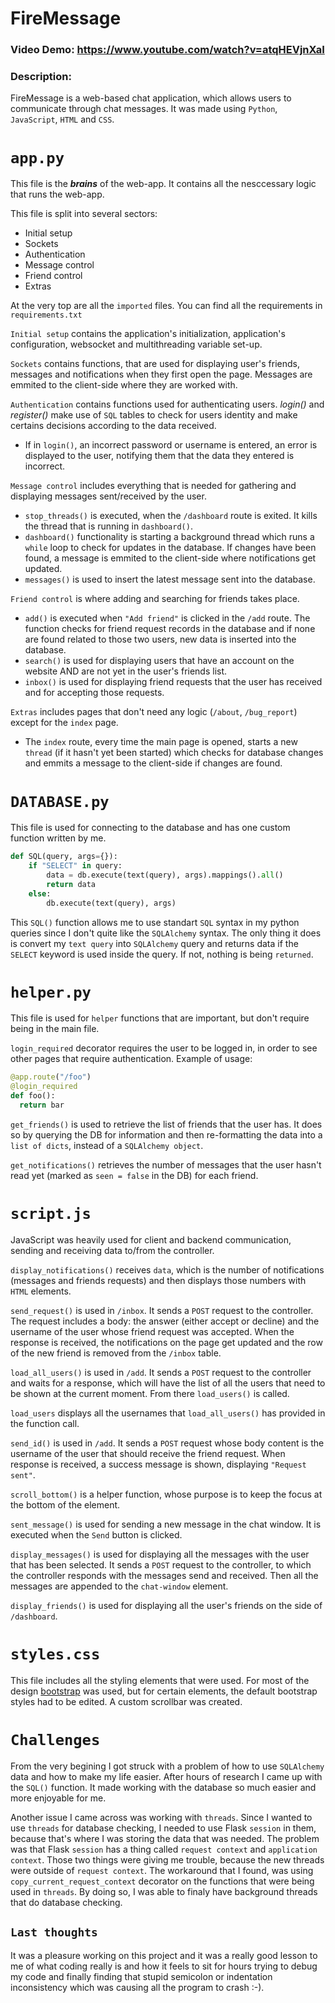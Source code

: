 # FireMessage
### Video Demo:  https://www.youtube.com/watch?v=atqHEVjnXaI
### Description:

FireMessage is a web-based chat application, which allows users to communicate through chat messages. It was made using `Python`, `JavaScript`, `HTML` and `CSS`.

# `app.py`

This file is the ***brains*** of the web-app. It contains all the nesccessary logic that runs the web-app.

This file is split into several sectors:
* Initial setup
* Sockets
* Authentication
* Message control
* Friend control
* Extras

At the very top are all the `imported` files. You can find all the requirements in `requirements.txt`

`Initial setup` contains the application's initialization, application's configuration, websocket and multithreading variable set-up.

`Sockets` contains functions, that are used for displaying user's friends, messages and notifications when they first open the page. Messages are emmited to the client-side where they are worked with.

`Authentication` contains functions used for authenticating users. *login()* and *register()* make use of `SQL` tables to check for users identity and make certains decisions according to the data received.

  * If in `login()`, an incorrect password or username is entered, an error is displayed to the user, notifying them that the data they entered is incorrect.

`Message control` includes everything that is needed for gathering and displaying messages sent/received by the user.

  * `stop_threads()` is executed, when the `/dashboard` route is exited. It kills the thread that is running in `dashboard()`.
  * `dashboard()` functionality is starting a background thread which runs a `while` loop to check for updates in the database. If changes have been found, a message is emmited to the client-side where notifications get updated.
  * `messages()` is used to insert the latest message sent into the database.
   
`Friend control` is where adding and searching for friends takes place.
  * `add()` is executed when `"Add friend"` is clicked in the `/add` route. The function checks for friend request records in the database and if none are found related to those two users, new data is inserted into the database.
  * `search()` is used for displaying users that have an account on the website AND are not yet in the user's friends list.
  * `inbox()` is used for displaying friend requests that the user has received and for accepting those requests. 
  
`Extras` includes pages that don't need any logic (`/about`, `/bug_report`) except for the `index` page.
* The `index` route, every time the main page is opened, starts a new `thread` (if it hasn't yet been started) which checks for database changes and emmits a message to the client-side if changes are found.
  
# `DATABASE.py`

This file is used for connecting to the database and has one custom function written by me.

``` python
def SQL(query, args={}):
    if "SELECT" in query:
        data = db.execute(text(query), args).mappings().all()
        return data
    else:
        db.execute(text(query), args)
```

This `SQL()` function allows me to use standart `SQL` syntax in my python queries since I don't quite like the `SQLAlchemy` syntax. The only thing it does is convert my `text query` into `SQLAlchemy` query and returns data if the `SELECT` keyword is used inside the query. If not, nothing is being `returned`.

# `helper.py`

This file is used for `helper` functions that are important, but don't require being in the main file.

`login_required` decorator requires the user to be logged in, in order to see other pages that require authentication. Example of usage:
``` python
@app.route("/foo")
@login_required
def foo():
  return bar
```

`get_friends()` is used to retrieve the list of friends that the user has. It does so by querying the DB for information and then re-formatting the data into a ``list of dicts``, instead of a ``SQLAlchemy object``.

`get_notifications()` retrieves the number of messages that the user hasn't read yet (marked as `seen = false` in the DB) for each friend.

# `script.js`

JavaScript was heavily used for client and backend communication, sending and receiving data to/from the controller.

`display_notifications()` receives `data`, which is the number of notifications (messages and friends requests) and then displays those numbers with `HTML` elements.

`send_request()` is used in `/inbox`. It sends a `POST` request to the controller. The request includes a body: the answer (either accept or decline) and the username of the user whose friend request was accepted.
When the response is received, the notifications on the page get updated and the row of the new friend is removed from the `/inbox` table.

`load_all_users()` is used in `/add`. It sends a `POST` request to the controller and waits for a response, which will have the list of all the users that need to be shown at the current moment. From there `load_users()` is called. 

`load_users` displays all the usernames that `load_all_users()` has provided in the function call.

`send_id()` is used in `/add`. It sends a `POST` request whose body content is the username of the user that should receive the friend request. When response is received, a success message is shown, displaying `"Request sent"`.

`scroll_bottom()` is a helper function, whose purpose is to keep the focus at the bottom of the element.

`sent_message()` is used for sending a new message in the chat window. It is executed when the `Send` button is clicked. 

`display_messages()` is used for displaying all the messages with the user that has been selected. It sends a `POST` request to the controller, to which the controller responds with the messages send and received. Then all the messages are appended to the `chat-window` element.

`display_friends()` is used for displaying all the user's friends on the side of `/dashboard`. 

# `styles.css`

This file includes all the styling elements that were used. For most of the design [bootstrap](https://getbootstrap.com/) was used, but for certain elements, the default bootstrap styles had to be edited. A custom scrollbar was created.

# `Challenges`

From the very begining I got struck with a problem of how to use `SQLAlchemy` data and how to make my life easier. After hours of research I came up with the `SQL()` function. It made working with the database so much easier and more enjoyable for me.

Another issue I came across was working with `threads`. Since I wanted to use `threads` for database checking, I needed to use Flask `session` in them, because that's where I was storing the data that was needed. The problem was that Flask `session` has a thing called `request context` and `application context`. Those two things were giving me trouble, because the new threads were outside of `request context`. The workaround that I found, was using `copy_current_request_context` decorator on the functions that were being used in `threads`. By doing so, I was able to finaly have background threads that do database checking.

## `Last thoughts`

It was a pleasure working on this project and it was a really good lesson to me of what coding really is and how it feels to sit for hours trying to debug my code and finally finding that stupid semicolon or indentation inconsistency which was causing all the program to crash :-).